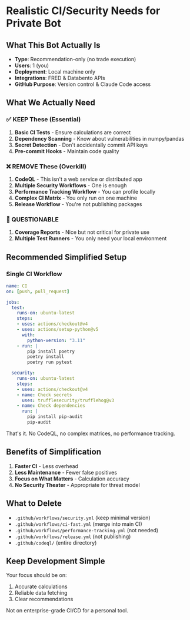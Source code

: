 # Realistic CI/Security Needs for Private Bot

## What This Bot Actually Is
- **Type**: Recommendation-only (no trade execution)
- **Users**: 1 (you)
- **Deployment**: Local machine only
- **Integrations**: FRED & Databento APIs
- **GitHub Purpose**: Version control & Claude Code access

## What We Actually Need

### ✅ KEEP These (Essential)
1. **Basic CI Tests** - Ensure calculations are correct
2. **Dependency Scanning** - Know about vulnerabilities in numpy/pandas
3. **Secret Detection** - Don't accidentally commit API keys
4. **Pre-commit Hooks** - Maintain code quality

### ❌ REMOVE These (Overkill)
1. **CodeQL** - This isn't a web service or distributed app
2. **Multiple Security Workflows** - One is enough
3. **Performance Tracking Workflow** - You can profile locally
4. **Complex CI Matrix** - You only run on one machine
5. **Release Workflow** - You're not publishing packages

### 🤔 QUESTIONABLE
1. **Coverage Reports** - Nice but not critical for private use
2. **Multiple Test Runners** - You only need your local environment

## Recommended Simplified Setup

### Single CI Workflow
```yaml
name: CI
on: [push, pull_request]

jobs:
  test:
    runs-on: ubuntu-latest
    steps:
    - uses: actions/checkout@v4
    - uses: actions/setup-python@v5
      with:
        python-version: "3.11"
    - run: |
        pip install poetry
        poetry install
        poetry run pytest

  security:
    runs-on: ubuntu-latest
    steps:
    - uses: actions/checkout@v4
    - name: Check secrets
      uses: trufflesecurity/trufflehog@v3
    - name: Check dependencies
      run: |
        pip install pip-audit
        pip-audit
```

That's it. No CodeQL, no complex matrices, no performance tracking.

## Benefits of Simplification
1. **Faster CI** - Less overhead
2. **Less Maintenance** - Fewer false positives
3. **Focus on What Matters** - Calculation accuracy
4. **No Security Theater** - Appropriate for threat model

## What to Delete
- `.github/workflows/security.yml` (keep minimal version)
- `.github/workflows/ci-fast.yml` (merge into main CI)
- `.github/workflows/performance-tracking.yml` (not needed)
- `.github/workflows/release.yml` (not publishing)
- `.github/codeql/` (entire directory)

## Keep Development Simple
Your focus should be on:
1. Accurate calculations
2. Reliable data fetching
3. Clear recommendations

Not on enterprise-grade CI/CD for a personal tool.
